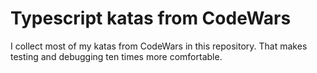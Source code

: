 # Typescript katas from CodeWars
I collect most of my katas from CodeWars in this repository.
That makes testing and debugging ten times more comfortable.
